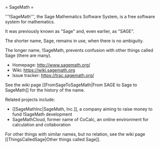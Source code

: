 = SageMath =

'''!SageMath''', the Sage Mathematics Software System, is a free software system
for mathematics.

It was previously known as "Sage" and, even earlier, as "SAGE".

The shorter name, Sage, remains in use, when there is no ambiguity.

The longer name, !SageMath, prevents confusion with other things called Sage (there are many).

  * Homepage: http://www.sagemath.org/
  * Wiki: https://wiki.sagemath.org
  * Issue tracker: https://trac.sagemath.org/

See the wiki page [[FromSageToSageMath|From SAGE to Sage to SageMath]]
for the history of the name.

Related projects include:

  * [[SageMathInc|SageMath, Inc.]], a company aiming to raise money to fund !SageMath development
  * SageMathCloud, former name of CoCalc, an online environment for calculation and collaboration

For other things with similar names, but no relation, see the wiki page
[[ThingsCalledSage|Other things called Sage]].
